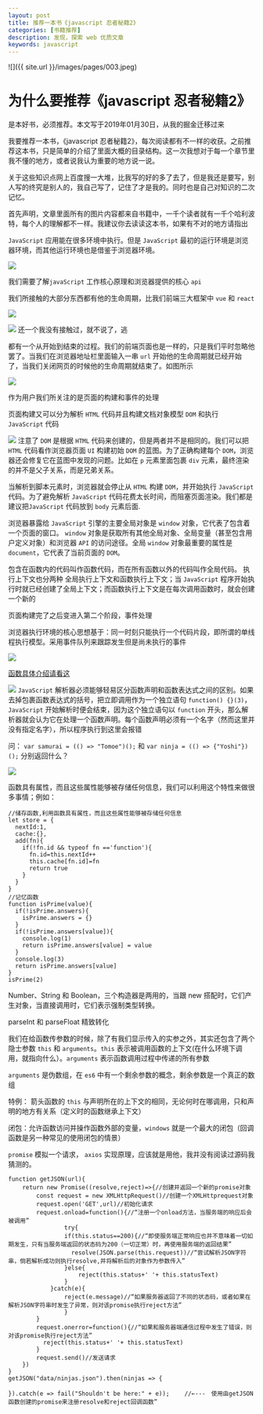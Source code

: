 ```yaml
---
layout: post
title: 推荐一本书《javascript 忍者秘籍2》
categories: [书籍推荐]
description: 发现，探索 web 优质文章
keywords: javascript 
---
```


![]({{ site.url }}/images/pages/003.jpeg)

# 为什么要推荐《javascript 忍者秘籍2》
是本好书，必须推荐。本文写于2019年01月30日，从我的掘金迁移过来


我要推荐一本书，《javascript 忍者秘籍2》，每次阅读都有不一样的收获。之前推荐这本书，只是简单的介绍了里面大概的目录结构。这一次我想对于每一个章节里我不懂的地方，或者说我认为重要的地方说一说。

关于这些知识点网上百度搜一大堆，比我写的好的多了去了，但是我还是要写，别人写的终究是别人的，我自己写了，记住了才是我的。同时也是自己对知识的二次记忆。

首先声明，文章里面所有的图片内容都来自书籍中，一千个读者就有一千个哈利波特，每个人的理解都不一样。我建议你去读读这本书，如果有不对的地方请指出

`JavaScript` 应用能在很多环境中执行。但是 `JavaScript` 最初的运行环境是浏览器环境，而其他运行环境也是借鉴于浏览器环境。


![](https://user-gold-cdn.xitu.io/2019/1/30/1689ee984fdc8773?w=1434&h=836&f=png&s=273452)

我们需要了解`javaScript` 工作核心原理和浏览器提供的核心 `api` 

我们所接触的大部分东西都有他的生命周期，比我们前端三大框架中 `vue` 和 `react`

![](https://user-gold-cdn.xitu.io/2019/1/30/1689ee9b82e50920?w=1200&h=3039&f=png&s=50021)


![](https://user-gold-cdn.xitu.io/2019/1/30/1689ee9e6ea450c3?w=801&h=611&f=png&s=15113)
还一个我没有接触过，就不说了，逃

都有一个从开始到结束的过程。我们的前端页面也是一样的，只是我们平时忽略他罢了。当我们在浏览器地址栏里面输入一串 `url` 开始他的生命周期就已经开始了，当我们关闭网页的时候他的生命周期就结束了。如图所示

![](https://user-gold-cdn.xitu.io/2019/1/30/1689eea1d752c805?w=1216&h=1238&f=png&s=462263)

作为用户我们所关注的是页面的构建和事件的处理

页面构建又可以分为解析 `HTML` 代码并且构建文档对象模型 `DOM` 和执行 `JavaScript` 代码

![](https://user-gold-cdn.xitu.io/2019/1/30/1689eea53a4c697a?w=1300&h=1196&f=png&s=411131)
注意了 `DOM` 是根据 `HTML` 代码来创建的，但是两者并不是相同的。我们可以把 `HTML` 代码看作浏览器页面 `UI` 构建初始 `DOM` 的蓝图。为了正确构建每个 `DOM`，浏览器还会修复它在蓝图中发现的问题。比如在 `p` 元素里面包裹 `div` 元素，最终渲染的并不是父子关系，而是兄弟关系。

当解析到脚本元素时，浏览器就会停止从 `HTML` 构建 `DOM`，并开始执行 `JavaScript` 代码。为了避免解析 `JavaScript` 代码花费太长时间，而阻塞页面渲染。我们都是建议把`JavaScript` 代码放到 `body` 元素后面.

浏览器暴露给 `JavaScript` 引擎的主要全局对象是 `window` 对象，它代表了包含着一个页面的窗口。 `window` 对象是获取所有其他全局对象、全局变量（甚至包含用户定义对象）和浏览器 `API` 的访问途径。全局 `window` 对象最重要的属性是 `document`，它代表了当前页面的 `DOM`。

包含在函数内的代码叫作函数代码，而在所有函数以外的代码叫作全局代码。
执行上下文也分两种 全局执行上下文和函数执行上下文；当 `JavaScript` 程序开始执行时就已经创建了全局上下文；而函数执行上下文是在每次调用函数时，就会创建一个新的
                         
页面构建完了之后变进入第二个阶段，事件处理

浏览器执行环境的核心思想基于：同一时刻只能执行一个代码片段，即所谓的单线程执行模型。采用事件队列来跟踪发生但是尚未执行的事件

![](https://user-gold-cdn.xitu.io/2019/1/30/1689eea8fcc94ad3?w=1784&h=1648&f=png&s=665011)
                       
 [函数具体介绍请看这](https://juejin.im/post/5aadbc31f265da239530c3c1)

![](https://user-gold-cdn.xitu.io/2019/1/30/1689eeac74324ea8?w=1208&h=580&f=png&s=148718)
 `JavaScript` 解析器必须能够轻易区分函数声明和函数表达式之间的区别。如果去掉包裹函数表达式的括号，把立即调用作为一个独立语句 `function() {}(3)`，`JavaScript` 开始解析时便会结束，因为这个独立语句以 `function` 开头，那么解析器就会认为它在处理一个函数声明。每个函数声明必须有一个名字（然而这里并没有指定名字），所以程序执行到这里会报错
 
 问： `var samurai = (() => "Tomoe")();` 和 `var ninja = (() => {"Yoshi"})();` 分别返回什么？
  
![](https://user-gold-cdn.xitu.io/2019/1/30/1689eeafe7a60eb2?w=1392&h=626&f=png&s=203344)
  
 函数具有属性，而且这些属性能够被存储任何信息，我们可以利用这个特性来做很多事情；例如：
  
  ```
  //储存函数,利用函数具有属性，而且这些属性能够被存储任何信息
  let store = {
    nextId:1,
    cache:{},
    add(fn){
      if(!fn.id && typeof fn =='function'){
        fn.id=this.nextId++
        this.cache[fn.id]=fn
        return true
      }
    }
  }
  //记忆函数
  function isPrime(value){
    if(!isPrime.answers){
      isPrime.answers = {}
    }
    if(!isPrime.answers[value]){
      console.log(1)
      return isPrime.answers[value] = value
    }
    console.log(3)
    return isPrime.answers[value]
  }
  isPrime(2)
```
Number、String 和 Boolean，三个构造器是两用的，当跟 new 搭配时，它们产生对象，当直接调用时，它们表示强制类型转换。

parseInt 和 parseFloat 精致转化

我们在给函数传参数的时候，除了有我们显示传入的实参之外，其实还包含了两个隐士参数 `this` 和 `arguments`。`this` 表示被调用函数的上下文(在什么环境下调用，就指向什么）。`arguments` 表示函数调用过程中传递的所有参数

`arguments` 是伪数组，在 `es6` 中有一个剩余参数的概念，剩余参数是一个真正的数组

特例： 箭头函数的 `this` 与声明所在的上下文的相同，无论何时在哪调用，只和声明的地方有关系（定义时的函数继承上下文）

闭包：允许函数访问并操作函数外部的变量，`windows` 就是一个最大的闭包（回调函数是另一种常见的使用闭包的情景）

`promise`  模拟一个请求， `axios` 实现原理，应该就是用他，我并没有阅读过源码我猜测的。

```
function getJSON(url){
    return new Promise((resolve,reject)=>{//创建并返回一个新的promise对象
        const request = new XMLHttpRequest()//创建一个XMLHttprequest对象
        request.open('GET',url)//初始化请求
        request.onload=function(){//“注册一个onload方法，当服务端的响应后会被调用”
                try{
                if(this.status==200){//“即使服务端正常响应也并不意味着一切如期发生，只有当服务端返回的状态码为200（一切正常）时，再使用服务端的返回结果”
                  resolve(JSON.parse(this.request))//“尝试解析JSON字符串，倘若解析成功则执行resolve,并将解析后的对象作为参数传入”
                }else{
                    reject(this.status+' '+ this.statusText)
                }
            }catch(e){
                reject(e.message)//“如果服务器返回了不同的状态码，或者如果在解析JSON字符串时发生了异常，则对该promise执行reject方法”
                }
        }
        request.onerror=function(){//“如果和服务器端通信过程中发生了错误，则对该promise执行reject方法”
          reject(this.status+' '+ this.statusText)
        }
        request.send()//发送请求
    })
}
getJSON("data/ninjas.json").then(ninjas => {

}).catch(e => fail("Shouldn't be here:" + e)); 　　//←---　使用由getJSON函数创建的promise来注册resolve和reject回调函数”

```                               
   


    
